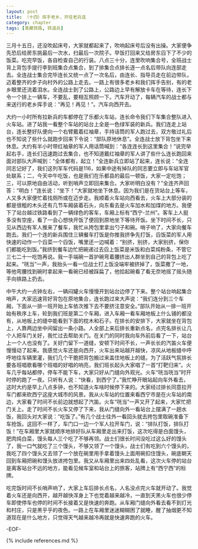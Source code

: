 ```yaml
---
layout: post
title: （十四）挥手老乡，开往老兵连
category: chapter
tags: [青藏铁路, 铁道兵]
---
```


三月十五日，还没吹起床号，大家就都起来了，吹响起床号后没有出操。大家便争先恐后给房东挑最后一次水，扫最后一次院子。早饭打回来又给房东舀下了不少的饭菜。吃完早饭，各自检查自己的行装。八点三十分，连里吹响集合号，全班战士背上背包手提行李到班集合点集合，到了排集合点排长逐一点名后带队向连部走去。全连战士集合完毕连长又统一点了一次名后，由连长、指导员走在前边带队，迈着整齐的步子向村外的公路上走去。一路上有很多老乡和我们挥手告别，有的老乡眼里还流着泪水。全连战士到了公路上，公路边上早有解放卡车在等待，连长下令一个排上一辆车，不要乱，要相互照顾一下。汽车开动了，每辆汽车的战士都与来送行的老乡挥手说：“再见！再见！”。汽车向西开去。

大约一小时所有拉新兵的车都停在了乐都火车站，连长命令我们下车集合整队进入火车站。进了站我一看整个车站的站台上全是一色绿军装的新兵。我们连走上站台，连长整好队便向一个右臂戴着红袖章，手持话筒的军人跑过去，双方敬过礼后也不知说了些什么就跑步回来下令说：“部队原地休息”。全连战士放下背包坐下来休息。大约有半小时带红袖章的军人用话筒喊到：“各连连长到这里集合！”说完举起右手，连长们迅速跑过去集合，也不知道戴红袖章的军人讲了些什么连长跑回来面对部队大声喊到：“全体都有，起立！”全连新兵立即站了起来，连长说：“全连同志记好了，我们这列军车代码是116，如果中途有掉队的同志要立即与车站军官处联系；二，今天中午吃饭，也是我们在乐都县的最后一顿饭，大家一定吃饱；三，可以原地自由活动，听到哨声立即回来集合。大家听明白没有？”全连齐声回答：“明白！”连长说：“坐下！”大家就地坐下休息。因为我们是在货站台上等车，人又多大家便忙着找厕所或在迈步走。我顺着火车站向西看去，火车上大部分装的都是很粗的木头还有几节车厢装着石头，向东看去是火车加水和加煤的地方。我便下了站台越过铁路看到了一辆绿色的客车，车厢上标有“西宁-兰州”。客车上人挺多没有空座，看了一会心想快开饭了便回到原地坐下等待开饭。坐下时间不长，只见从西边有军人推来了餐车，我忙从挎包里拿出勺子和碗。哨子响了，大家向餐车跑去。我们一个连的新兵围住三辆餐车打饭是你推我挤争先打饭，舀饭菜的军人用快速的动作一个舀菜一个舀饭，嘴里还一边喊着：“别挤，别挤，大家别挤，保你们都能吃到饭。”我挤到餐车边忙把碗递过去舀上饭菜是米饭和白菜炖粉条，不管它三七二十一吃饱再说。我一手端碗一首护碗弯着腰挤出人群坐到自己的背包上吃了起来。“咣当”一声，我抬头一看一位战士打上饭没端牢被挤掉了，饭菜撒了一地，等他弯腰找到碗时拿起来一看碗已经被踩扁了，他拾起碗看了看无奈地摇了摇头随手向铁路上扔去。

中午大约一点钟左右，一辆闷罐火车慢慢开到站台边停了下来。整个站台响起集合哨声，大家迅速背好背包在原地集合，连长跑过来大声说：“我们连分到三个车厢，下面从一排一班开始上车依次推下去不要挤注意安全。”部队开始从一排一班开始有秩序上车，轮到我们班是第二个车厢，进入车厢一看车厢地板上什么铺的都没有，从地板上的缝中能看到下面的枕木和石子。在排长的安排下，大家就坐在背包上，人靠两边坐中间留出一条小路。人全部上来后排长重新点名，点完名排长让几个人把车门关好，我忙过去帮助关门。在关门的同时我向车外前后看了一下，站台上一个人也没有了。关好门留下一道缝，安顿下时间不长，一声长长的汽笛火车便慢慢动了起来。我感觉火车还是向西开，火车出来站越开越快，凉风从地板缝中呼呼地往车辆里灌，我们几个干脆把背包搬过来盖住地板上的缝。为了活跃气氛排长要各班唱歌看哪个班唱的好唱的响亮，我们班长起头大家唱了一首“打靶归来”。火车几乎每站都停，停车不能下车，大家只好从门缝向外观光。火车“咣当咣当”时开时停的跑了一夜。只听有人说：“快看，到西宁了。”我忙睁开眼站起向车外看去，这时大约是早上八点多钟，也不知道火车啥时候停下来的。大家经过排长同意拉开车门都来砍西宁这座大城市的风景。我从火车站的位置来看西宁市是在火车站的南边，大家看了时间不长前边就想起了汽笛。火车“咣当”一声又开了起来，大家忙把门关上。走了时间不长火车又停了下来，我从门缝向外一看站台上摆满了一趟水饭，我回头对大家说：“吃饭了。”有几个战士往外一看回头就去挎包里取碗准备下车抢饭。这回不一样了，车门口一边一个军人拉开车门，说：“排队打饭，排队打饭！”在车厢里大家就顺序地排好队从车厢里走出来打饭，这次吃得是白面馒头，肥肉炖白菜，馒头每人三个吃了不够再领。战士们很长时间没吃过这么好的馒头了，我一口气就吃了三个馒头，不够又领了一个馒头，战士们有吃到六个馒头的，我吃了四个馒头又去领了一个放在碗里用手拿着馒头上面用碗扣住馒头，碗底朝天回到车厢把碗和馒头放进挎包里。我又从车厢里出来四处乱看，这次火车停的站台是离客站台不远的地方，能看见候车室和站台上的旅客，站牌上有“西宁西”的标牌。

吃完饭时间不长哨声响了，大家上车后排长点名，人名没点完火车就开动了。我觉着火车还是向西开，越开越快浑身上下也觉着越来越冷，一直到天黑火车也很少停车即使停车也停的时间不长接着又是快速的奔跑。从车厢门缝向外看去看不到灯光和村庄，只是黑乎乎的夜色。一路上在车厢里迷迷糊糊困了就睡，醒了抽烟更不知道现在是什么地方，只觉得天气越来越冷再就是快速奔跑的火车。

-EOF-

{% include references.md %}
